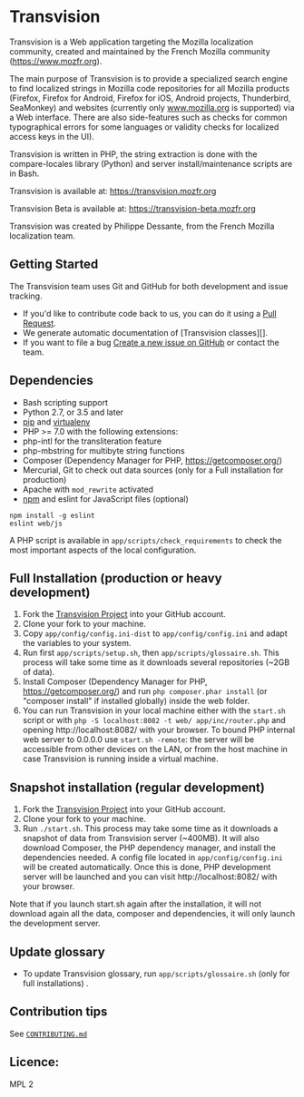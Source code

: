 # Transvision

Transvision is a Web application targeting the Mozilla localization community, created and maintained by the French Mozilla community (https://www.mozfr.org).

The main purpose of Transvision is to provide a specialized search engine to find localized strings in Mozilla code repositories for all Mozilla products (Firefox, Firefox for Android, Firefox for iOS, Android projects, Thunderbird, SeaMonkey) and websites (currently only www.mozilla.org is supported) via a Web interface. There are also side-features such as checks for common typographical errors for some languages or validity checks for localized access keys in the UI).

Transvision is written in PHP, the string extraction is done with the compare-locales library (Python) and server install/maintenance scripts are in Bash.

Transvision is available at:
https://transvision.mozfr.org

Transvision Beta is available at:
https://transvision-beta.mozfr.org

Transvision was created by Philippe Dessante, from the French Mozilla localization team.

## Getting Started

The Transvision team uses Git and GitHub for both development and issue tracking.
- If you'd like to contribute code back to us, you can do it using a [Pull Request][].
- We generate automatic documentation of [Transvision classes][].
- If you want to file a bug [Create a new issue on GitHub][] or contact the team.

## Dependencies

* Bash scripting support
* Python 2.7, or 3.5 and later
 * [pip](https://pip.pypa.io/en/stable/installing/) and [virtualenv](https://virtualenv.pypa.io/en/stable/installation/)
* PHP >= 7.0 with the following extensions:
 * php-intl for the transliteration feature
 * php-mbstring for multibyte string functions
* Composer (Dependency Manager for PHP, https://getcomposer.org/)
* Mercurial, Git to check out data sources (only for a Full installation for production)
* Apache with `mod_rewrite` activated
* [npm][] and eslint for JavaScript files (optional)
```
npm install -g eslint
eslint web/js
```
A PHP script is available in `app/scripts/check_requirements` to check the most important aspects of the local configuration.

## Full Installation (production or heavy development)

1. Fork the [Transvision Project][] into your GitHub account.
2. Clone your fork to your machine.
3. Copy `app/config/config.ini-dist` to `app/config/config.ini` and adapt the variables to your system.
4. Run first `app/scripts/setup.sh`, then `app/scripts/glossaire.sh`. This process will take some time as it downloads several repositories (~2GB of data).
5. Install Composer (Dependency Manager for PHP, https://getcomposer.org/) and run `php composer.phar install` (or "composer install" if installed globally) inside the web folder.
6. You can run Transvision in your local machine either with the ```start.sh``` script or with ```php -S localhost:8082 -t web/ app/inc/router.php``` and opening http://localhost:8082/ with your browser. To bound PHP internal web server to 0.0.0.0 use ```start.sh -remote```: the server will be accessible from other devices on the LAN, or from the host machine in case Transvision is running inside a virtual machine.

## Snapshot installation (regular development)

1. Fork the [Transvision Project][] into your GitHub account.
2. Clone your fork to your machine.
3. Run `./start.sh`. This process may take some time as it downloads a snapshot of data from Transvision server (~400MB). It will also download Composer, the PHP dependency manager, and install the dependencies needed. A config file located in `app/config/config.ini` will be created automatically. Once this is done, PHP development server will be launched and you can visit http://localhost:8082/ with your browser.

Note that if you launch start.sh again after the installation, it will not download again all the data, composer and dependencies, it will only launch the development server.

## Update glossary

- To update Transvision glossary, run `app/scripts/glossaire.sh` (only for full installations) .

## Contribution tips

See [``CONTRIBUTING.md``](CONTRIBUTING.md)

## Licence:

MPL 2

[Pull Request]: https://help.github.com/articles/using-pull-requests
[Create a new issue on github]: https://github.com/mozfr/transvision/issues
[Transvision Project]: https://github.com/mozfr/transvision
[npm]: https://www.npmjs.com
[Coding Standards]:https://github.com/mozfr/transvision/wiki/Code-conventions
